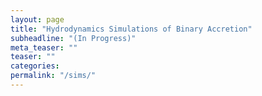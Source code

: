 ```yaml
---
layout: page
title: "Hydrodynamics Simulations of Binary Accretion"
subheadline: "(In Progress)"
meta_teaser: ""
teaser: ""
categories:
permalink: "/sims/"
---
```

